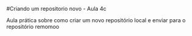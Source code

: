 #Criando um repositorio novo - Aula 4c

Aula prática sobre como criar um novo repositório local e enviar para o repositório remomoo
